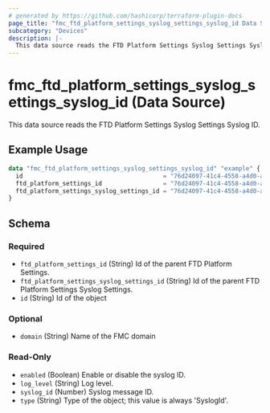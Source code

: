 ```yaml
---
# generated by https://github.com/hashicorp/terraform-plugin-docs
page_title: "fmc_ftd_platform_settings_syslog_settings_syslog_id Data Source - terraform-provider-fmc"
subcategory: "Devices"
description: |-
  This data source reads the FTD Platform Settings Syslog Settings Syslog ID.
---
```


# fmc_ftd_platform_settings_syslog_settings_syslog_id (Data Source)

This data source reads the FTD Platform Settings Syslog Settings Syslog ID.

## Example Usage

```terraform
data "fmc_ftd_platform_settings_syslog_settings_syslog_id" "example" {
  id                                       = "76d24097-41c4-4558-a4d0-a8c07ac08470"
  ftd_platform_settings_id                 = "76d24097-41c4-4558-a4d0-a8c07ac08470"
  ftd_platform_settings_syslog_settings_id = "76d24097-41c4-4558-a4d0-a8c07ac08470"
}
```

<!-- schema generated by tfplugindocs -->
## Schema

### Required

- `ftd_platform_settings_id` (String) Id of the parent FTD Platform Settings.
- `ftd_platform_settings_syslog_settings_id` (String) Id of the parent FTD Platform Settings Syslog Settings.
- `id` (String) Id of the object

### Optional

- `domain` (String) Name of the FMC domain

### Read-Only

- `enabled` (Boolean) Enable or disable the syslog ID.
- `log_level` (String) Log level.
- `syslog_id` (Number) Syslog message ID.
- `type` (String) Type of the object; this value is always 'SyslogId'.
